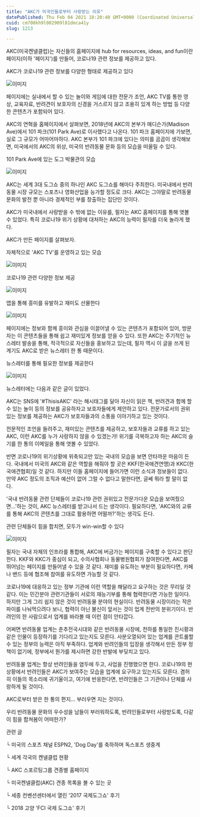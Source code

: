 ```yaml
---
title: "AKC가 미국인들로부터 사랑받는 이유"
datePublished: Thu Feb 04 2021 18:20:40 GMT+0000 (Coordinated Universal Time)
cuid: cm700kh9l002909l81dmca41y
slug: 1213

---
```



AKC(미국켄넬클럽)는 자신들의 홈페이지에 hub for resources, ideas, and fun이란 페이지(이하 '페이지')를 만들어, 코로나19 관련 정보를 제공하고 있다.

AKC가 코로나19 관련 정보를 다양한 형태로 제공하고 있다

![이미지](https://cdn.hashnode.com/res/hashnode/image/upload/v1739250027760/0483cbc3-fa54-405a-ab78-9d0c3635184e.png)

페이지에는 실내에서 할 수 있는 놀이와 게임에 대한 전문가 조언, AKC TV를 통한 영상, 교육자료, 반려견이 보호자의 신경을 거스르지 않고 조용히 있게 하는 방법 등 다양한 콘텐츠가 포함되어 있다.

AKC의 연혁을 홈페이지에서 살펴보면, 2018년에 AKC의 본부가 매디슨가(Madison Ave)에서 101 파크(101 Park Ave)로 이사했다고 나온다. 101 파크 홈페이지에 가보면, 실로 그 규모가 어마어마하다. AKC 본부가 101 파크에 있다는 의미를 곰곰이 생각해보면, 미국에서의 AKC의 위상, 미국의 반려동물 문화 등의 모습을 떠올릴 수 있다.

101 Park Ave에 있는 도그 박물관의 모습

![이미지](https://cdn.hashnode.com/res/hashnode/image/upload/v1739250029754/f0d7058f-e4ca-433f-bba7-2e9e65284aaf.png)

AKC는 세계 3대 도그쇼 중의 하나인 AKC 도그쇼를 해마다 주최한다. 미국내에서 반려동물 시장 규모는 스포츠나 영화산업을 능가할 정도로 크다. AKC는 그야말로 반려동물 문화의 발전 뿐 아니라 경제적인 부를 창출하는 집단인 것이다.

AKC가 미국내에서 사랑받을 수 밖에 없는 이유를, 필자는 AKC 홈페이지를 통해 엿볼 수 있었다. 특히 코로나19 위기 상황에 대처하는 AKC의 능력이 필자를 더욱 놀라게 했다.

AKC가 만든 페이지를 살펴보자.

자체적으로 'AKC TV'를 운영하고 있는 모습

![이미지](https://cdn.hashnode.com/res/hashnode/image/upload/v1739250031746/a63bda4c-ab06-4c64-81cb-a6593d28ce56.png)

코로나19 관련 다양한 정보 제공

![이미지](https://cdn.hashnode.com/res/hashnode/image/upload/v1739250033930/77a5efb0-566d-4d1a-809b-e7465cc7dd51.png)

앱을 통해 흥미를 유발하고 재미도 선물한다

![이미지](https://cdn.hashnode.com/res/hashnode/image/upload/v1739250036189/fd49c214-6ca0-4917-ae4d-897e7e159672.png)

페이지에는 정보와 함께 흥미와 관심을 이끌어낼 수 있는 콘텐츠가 포함되어 있어, 방문자는 이 콘텐츠들을 통해 쉽고 재미있게 정보를 얻을 수 있다. 또한 AKC는 주기적인 뉴스레터 발송을 통해, 적극적으로 자신들을 홍보하고 있는데, 필자 역시 이 글을 쓰게 된 계기도 AKC로 받은 뉴스레터 한 통 때문이다.

뉴스레터를 통해 필요한 정보를 제공한다

![이미지](https://cdn.hashnode.com/res/hashnode/image/upload/v1739250038554/c8a31cca-3305-4029-9dc6-e430a5a96a37.png)

뉴스레터에는 다음과 같은 글이 있었다.

AKC는 SNS에 '#ThisisAKC' 라는 해시태그를 달아 자신이 읽은 책, 반려견과 함께 할 수 있는 놀이 등의 정보를 공유하자고 보호자들에게 제안하고 있다. 전문가로서의 권위있는 정보를 제공하는 AKC가 보호자들과의 소통을 이야기하고 있는 것이다.

전문적인 조언을 들려주고, 재미있는 콘텐츠를 제공하고, 보호자들과 교류를 하고 있는 AKC, 이런 AKC를 누가 사랑하지 않을 수 있겠는가! 위기를 극복하고자 하는 AKC의 슬기를 한 통의 이메일을 통해 엿볼 수 있었다.

반면 코로나19의 위기상황에 위축되고만 있는 국내의 모습을 보면 안타까운 마음이 든다. 국내에서 미국의 AKC와 같은 역할을 해줘야 할 곳은 KKF(한국애견연맹)과 KKC(한국애견협회)일 것 같다. 하지만 이들 홈페이지에 들어가면 이런 소식과 정보들이 없다. 만약 AKC 정도의 조직과 예산이 없어 그럴 수 없다고 말한다면, 글쎄 뭐라 할 말이 없다.

'국내 반려동물 관련 단체들이 코로나19 관련 권위있고 전문가다운 모습을 보여줬으면...'하는 것이, AKC 뉴스레터를 받고나서 드는 생각이다. 필요하다면, 'AKC와의 교류를 통해 AKC의 콘텐츠를 그대로 활용하면 어떨까?'하는 생각도 든다.

관련 단체들이 힘을 합치면, 모두가 win-win할 수 있다

![이미지](https://cdn.hashnode.com/res/hashnode/image/upload/v1739250040594/245511a5-bc0f-4d55-84d1-09951ed4f3e1.png)

필자는 국내 자체의 인프라를 통합해, AKC에 버금가는 페이지를 구축할 수 있다고 판단한다. KKF와 KKC가 중심이 되고, 수의사협회나 동물병원협회가 참여한다면, AKC를 뛰어넘는 페이지를 만들어낼 수 있을 것 같다. 재미를 유도하는 부분이 필요하다면, 카페나 밴드 등에 협조해 참여를 유도하면 가능할 것 같다.

코로나19에 대응하고 있는 정부 기관에 이런 역할을 해달라고 요구하는 것은 무리일 것 같다. 이는 민간분야 관련기관들이 서로의 재능기부를 통해 협력한다면 가능한 일이다. 하지만 그게 그리 쉽지 않은 것이 반려동물 분야의 현실이다. 반려동물 시장이라는 작은 파이를 나눠먹으려다 보니, 협력이 아닌 불신이 앞서는 것이 업계 전반의 분위기이다. 반려인의 한 사람으로서 업계를 바라볼 때 이런 점이 안타깝다.

어쩌면 반려동물 업계는 춘추전국시대와 같은 반려동물 시장에, 천하를 통일한 진시황과 같은 인물이 등장하기를 기다리고 있는지도 모른다. 사분오열되어 있는 업계를 콘트롤할 수 있는 정부의 능력은 아직 부족하다. 업계와 반려인들의 입장을 생각해서 만든 정부 정책이 없기에, 정부에서 뭔가를 제시하면 강한 반발에 부딪치고 있다.

반려동물 업계는 항상 반려인들을 염두에 두고, 사업을 진행했으면 한다. 코로나19의 현 상황에서 반려인들은 AKC가 보여주는 모습을 업계에 요구하고 있는지도 모른다. 겸허히 이들의 목소리에 귀기울이고, 여기에 반응한다면, 반려인들은 그 기관이나 단체를 사랑하게 될 것이다.

AKC로부터 받은 한 통의 편지... 부러우면 지는 것이다.

우리 반려동물 문화의 우수성을 남들이 부러워하도록, 반려인들로부터 사랑받도록, 다같이 힘을 합쳐봄이 어떠한가?

관련 글

└ 미국의 스포츠 채널 ESPN2, 'Dog Day'를 축하하며 독스포츠 생중계

└ 세계 각국의 켄넬클럽 현황

└ AKC 스포르팅그룹 견종별 홈페이지

└ 미국켄넬클럽(AKC) 견종 목록을 볼 수 있는 곳

└ 세종 컨벤션센터에서 열린 '2017 국제도그쇼' 후기

└ 2018 고양 'FCI 국제 도그쇼' 후기